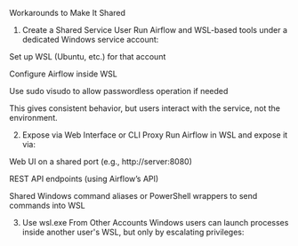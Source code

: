  Workarounds to Make It Shared
1. Create a Shared Service User
Run Airflow and WSL-based tools under a dedicated Windows service account:

Set up WSL (Ubuntu, etc.) for that account

Configure Airflow inside WSL

Use sudo visudo to allow passwordless operation if needed

This gives consistent behavior, but users interact with the service, not the environment.

2. Expose via Web Interface or CLI Proxy
Run Airflow in WSL and expose it via:

Web UI on a shared port (e.g., http://server:8080)

REST API endpoints (using Airflow’s API)

Shared Windows command aliases or PowerShell wrappers to send commands into WSL

3. Use wsl.exe From Other Accounts
Windows users can launch processes inside another user's WSL, but only by escalating privileges:

